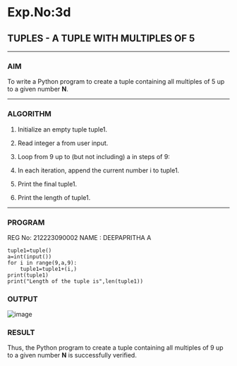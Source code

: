 # Exp.No:3d  
## TUPLES - A TUPLE WITH MULTIPLES OF 5

---

### AIM  
To write a Python program to create a tuple containing all multiples of 5 up to a given number **N**.

---

### ALGORITHM
1. Initialize an empty tuple tuple1.

2. Read integer a from user input.

3. Loop from 9 up to (but not including) a in steps of 9:

4. In each iteration, append the current number i to tuple1.

5. Print the final tuple1.

6. Print the length of tuple1.


---

### PROGRAM
REG No: 212223090002
NAME : DEEPAPRITHA A

```
tuple1=tuple()
a=int(input())
for i in range(9,a,9):
    tuple1=tuple1+(i,)
print(tuple1)
print("Length of the tuple is",len(tuple1))

```

### OUTPUT

![image](https://github.com/user-attachments/assets/74e4d00c-8f81-44f2-82f1-70cd7dfdf0d1)

### RESULT

Thus, the Python program to create a tuple containing all multiples of 9 up to a given number **N** is successfully verified.

